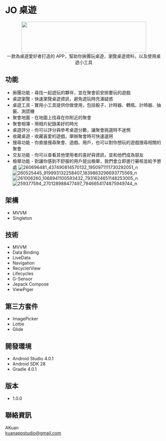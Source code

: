 # JO 桌遊

<center><img src="https://firebasestorage.googleapis.com/v0/b/jo-tabletop-game.appspot.com/o/readme%2Fjo_title.png?alt=media&token=663b981d-9728-436b-844e-eb917cc5ee98"  width="400" height="100" /> </center>

 <center>一款為桌遊愛好者打造的 APP，幫助你揪團玩桌遊，瀏覽桌遊資料，以及使用桌遊小工具</center>

## 功能

- 揪團功能 - 尋找一起遊玩的夥伴，並在聚會前安排要玩的遊戲
- 桌遊瀏覽 - 快速瀏覽桌遊資訊，避免遊玩時充滿疑惑
- 桌遊工具 - 實用小工具提供你做使用，包括骰子、計時器、轉瓶、計時器、抽籤、測謊機
- 聚會地圖 - 在地圖上找尋在你附近的聚會 
- 聚會相簿 - 用相片紀錄美好的時光
- 桌遊評分 - 你可以評分與參考桌遊分數，讓聚會挑選時不迷惘
- 收藏桌遊 - 收藏喜愛的遊戲，舉辦聚會時可快速選用
- 搜尋功能 - 你直接搜尋聚會、遊戲、用戶，也可以對你想玩的遊戲搜尋相關的聚會 
- 交友功能 - 你可以查看其他使用者的喜好與資訊，並和他們成為朋友
- 檢舉功能 - 對讓你感到不舒服的用戶提出檢舉，我們會立即進行審核並給予懲處
![260696481_437490814570132_1950971111730292051_n](https://user-images.githubusercontent.com/51369777/144584730-a2db16e0-2c9e-4ef1-b812-900d00d8d544.jpg)
![260525445_919993132258407_1839863296693775569_n](https://user-images.githubusercontent.com/51369777/144584762-dcebea71-d2d3-485c-8e59-8b04096ac8da.jpg)
![261006260_1068941100593432_7931624651148253005_n](https://user-images.githubusercontent.com/51369777/144584772-2dacf3fd-51d4-400f-8170-09671df23d24.jpg)
![259377594_270128988477497_7946654174875949744_n](https://user-images.githubusercontent.com/51369777/144584819-98275bf1-277e-4cc1-a3a7-2a5b0cc11b27.jpg)

## 架構

- MVVM
- Singleton 

## 技術

- MVVM
- Data Binding
- LiveData
- Navigation
- RecyclerView
- Lifecycles
- G-Sensor
- Jepack Compose
- ViewPiger

## 第三方套件

- ImagePicker
- Lottie
- Glide

## 開發環境

- Android Studio 4.0.1
- Android SDK 28
- Gradle 4.0.1

## 版本

- 1.0.0

## 聯絡資訊
AKuan<br>
kuanappstudio@gmail.com</br>

